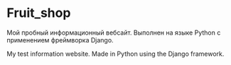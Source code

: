 # Fruit_shop
Мой пробный информационный вебсайт.
Выполнен на языке Python с применением фреймворка Django.

My test information website.
Made in Python using the Django framework.
